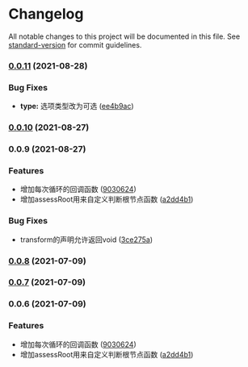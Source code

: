 # Changelog

All notable changes to this project will be documented in this file. See [standard-version](https://github.com/conventional-changelog/standard-version) for commit guidelines.

### [0.0.11](https://github.com/any86/arr2tree/compare/v0.0.10...v0.0.11) (2021-08-28)


### Bug Fixes

* **type:** 选项类型改为可选 ([ee4b9ac](https://github.com/any86/arr2tree/commit/ee4b9ac324a4208dd7f2006015e20311f02916cd))

### [0.0.10](https://github.com/any86/arr2tree/compare/v0.0.9...v0.0.10) (2021-08-27)

### 0.0.9 (2021-08-27)


### Features

* 增加每次循环的回调函数 ([9030624](https://github.com/any86/arr2tree/commit/9030624923fb018976763dfea3b82942219f320e))
* 增加assessRoot用来自定义判断根节点函数 ([a2dd4b1](https://github.com/any86/arr2tree/commit/a2dd4b1930e6b021c21405149491546891829db1))


### Bug Fixes

* transform的声明允许返回void ([3ce275a](https://github.com/any86/arr2tree/commit/3ce275a6ef5e01baf81e50d67324c3a1773e2cd7))

### [0.0.8](https://github.com/any86/arr2tree/compare/v0.0.7...v0.0.8) (2021-07-09)

### [0.0.7](https://github.com/any86/arr2tree/compare/v0.0.6...v0.0.7) (2021-07-09)

### 0.0.6 (2021-07-09)


### Features

* 增加每次循环的回调函数 ([9030624](https://github.com/any86/arr2tree/commit/9030624923fb018976763dfea3b82942219f320e))
* 增加assessRoot用来自定义判断根节点函数 ([a2dd4b1](https://github.com/any86/arr2tree/commit/a2dd4b1930e6b021c21405149491546891829db1))

